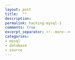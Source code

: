 ```yaml
---
layout: post
title:  ""
description: 
permalink: hacking-mysql-1 
comments: true
excerpt_separator: <!--more-->
categories:
- mysql 
- database
- source 
---
```


